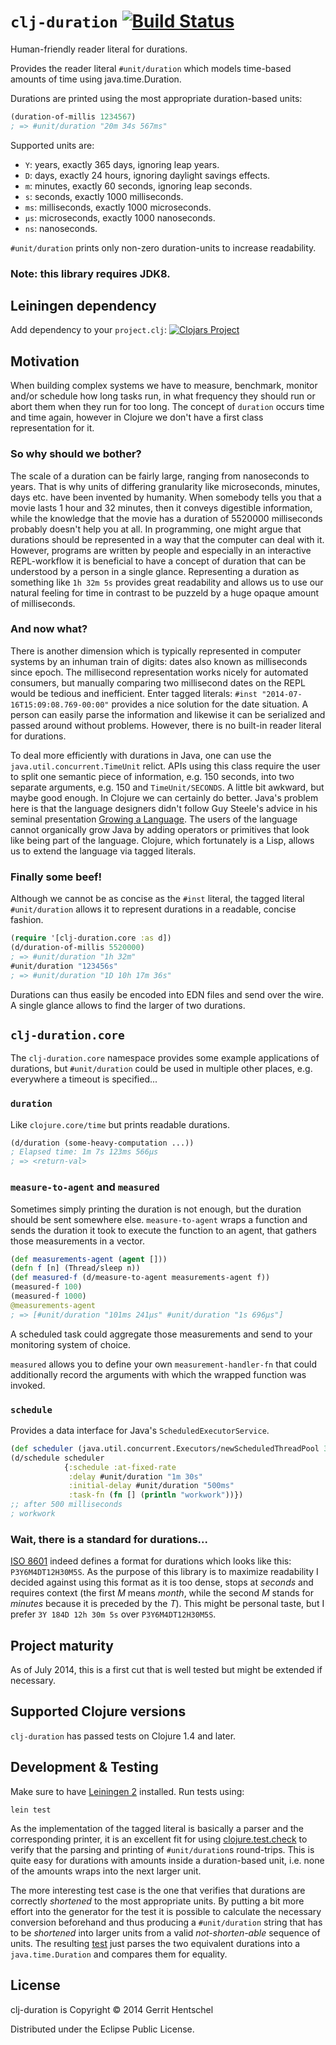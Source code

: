 # `clj-duration` [![Build Status](https://travis-ci.org/gerrit-hntschl/clj-duration.svg?branch=master)](https://travis-ci.org/gerrit-hntschl/clj-duration)

Human-friendly reader literal for durations.

Provides the reader literal `#unit/duration` which models time-based amounts
of time using java.time.Duration.

Durations are printed using the most appropriate duration-based units:
```clojure
(duration-of-millis 1234567)
; => #unit/duration "20m 34s 567ms"
```

Supported units are:

* `Y`: years, exactly 365 days, ignoring leap years.
* `D`: days, exactly 24 hours, ignoring daylight savings effects.
* `m`: minutes, exactly 60 seconds, ignoring leap seconds.
* `s`: seconds, exactly 1000 milliseconds.
* `ms`: milliseconds, exactly 1000 microseconds.
* `µs`: microseconds, exactly 1000 nanoseconds.
* `ns`: nanoseconds.

`#unit/duration` prints only non-zero duration-units to increase readability.

### Note: this library requires JDK8.

## Leiningen dependency

Add dependency to your `project.clj`:
[![Clojars Project](http://clojars.org/clj-duration/latest-version.svg)](http://clojars.org/clj-duration)

## Motivation

When building complex systems we have to measure, benchmark, monitor and/or schedule
how long tasks run, in what frequency they should run or abort them when
they run for too long. The concept of `duration` occurs time and time again,
however in Clojure we don't have a first class representation for it.

### So why should we bother?

The scale of a duration can be fairly large, ranging from nanoseconds to years.
That is why units of differing granularity like microseconds, minutes, days etc. have been invented
by humanity. When somebody tells you that a movie lasts 1 hour and 32 minutes, then it conveys digestible information,
while the knowledge that the movie has a duration of 5520000 milliseconds probably doesn't help you at all. In programming,
one might argue that durations should be represented in a way that the computer can deal with it. However,
programs are written by people and especially in an interactive REPL-workflow it is beneficial to have a concept
of duration that can be understood by a person in a single glance. Representing a duration as something like `1h 32m 5s`
provides great readability and allows us to use our natural feeling for time in contrast to be puzzeld by a
huge opaque amount of milliseconds.

### And now what?

There is another dimension which is typically represented in computer systems by an inhuman train of digits:
dates also known as milliseconds since epoch. The millisecond representation works nicely for automated consumers,
but manually comparing two millisecond dates on the REPL would be tedious and inefficient. Enter tagged literals:
`#inst "2014-07-16T15:09:08.769-00:00"` provides a nice solution for the date situation. A person can easily parse
the information and likewise it can be serialized and passed around without problems. However,
there is no built-in reader literal for durations.

To deal more efficiently with durations in Java, one can use the `java.util.concurrent.TimeUnit` relict. APIs using
this class require the user to split one semantic piece of information, e.g. 150 seconds, into two separate arguments,
e.g. 150 and `TimeUnit/SECONDS`. A little bit awkward, but maybe good enough. In Clojure we can certainly do better. Java's problem
here is that the language designers didn't follow Guy Steele's advice in his seminal
presentation [Growing a Language](https://www.youtube.com/watch?v=_ahvzDzKdB0). The users of the language
cannot organically grow Java by adding operators or primitives that look like being part of the language. Clojure,
which fortunately is a Lisp, allows us to extend the language via tagged literals.

### Finally some beef!

Although we cannot be as concise as the `#inst` literal, the tagged literal `#unit/duration` allows it to represent
durations in a readable, concise fashion.
```clojure
(require '[clj-duration.core :as d])
(d/duration-of-millis 5520000)
; => #unit/duration "1h 32m"
#unit/duration "123456s"
; => #unit/duration "1D 10h 17m 36s"
```
Durations can thus easily be encoded into EDN files and send over the wire. A single glance allows to find the
larger of two durations.

## `clj-duration.core`

The `clj-duration.core` namespace provides some example applications of durations,
but `#unit/duration` could be used in multiple other places, e.g. everywhere a timeout is specified...

### `duration`
Like `clojure.core/time` but prints readable durations.

```clojure
(d/duration (some-heavy-computation ...))
; Elapsed time: 1m 7s 123ms 566µs
; => <return-val>
```

### `measure-to-agent` and `measured`
Sometimes simply printing the duration is not enough, but the duration should be sent somewhere else.
`measure-to-agent` wraps a function and sends the duration it took to execute the function to an agent,
that gathers those measurements in a vector.

```clojure
(def measurements-agent (agent []))
(defn f [n] (Thread/sleep n))
(def measured-f (d/measure-to-agent measurements-agent f))
(measured-f 100)
(measured-f 1000)
@measurements-agent
; => [#unit/duration "101ms 241µs" #unit/duration "1s 696µs"]
```

A scheduled task could aggregate those measurements and send to your monitoring system of choice.

`measured` allows you to define your own `measurement-handler-fn` that could additionally record the arguments with
which the wrapped function was invoked.

### `schedule`

Provides a data interface for Java's `ScheduledExecutorService`.

```clojure
(def scheduler (java.util.concurrent.Executors/newScheduledThreadPool 3))
(d/schedule scheduler
            {:schedule :at-fixed-rate
             :delay #unit/duration "1m 30s"
             :initial-delay #unit/duration "500ms"
             :task-fn (fn [] (println "workwork"))})
;; after 500 milliseconds
; workwork
```

### Wait, there is a standard for durations...

[ISO 8601](http://en.wikipedia.org/wiki/ISO_8601#Durations) indeed defines a format for durations which looks like
this: `P3Y6M4DT12H30M5S`. As the purpose of this library is to maximize
readability I decided against using this format as it is too dense, stops at *seconds* and requires context
(the first *M* means *month*, while the second *M* stands for *minutes* because it is preceded by the *T*).
This might be personal taste, but I prefer `3Y 184D 12h 30m 5s` over `P3Y6M4DT12H30M5S`.


## Project maturity

As of July 2014, this is a first cut that is well tested but might be extended if necessary.

## Supported Clojure versions

`clj-duration` has passed tests on Clojure 1.4 and later.

## Development & Testing

Make sure to have [Leiningen 2](https://github.com/technomancy/leiningen) installed. Run tests using:
```
lein test
```

As the implementation of the tagged literal is basically a parser and the corresponding printer, it is an excellent
fit for using [clojure.test.check](https://github.com/clojure/test.check) to verify that the parsing and printing of `#unit/duration`s
round-trips. This is quite easy for durations with amounts inside a duration-based unit, i.e. none of the amounts wraps
into the next larger unit.

The more interesting test case is the one that verifies that durations are correctly *shortened* to the most appropriate
units. By putting a bit more effort into the generator for the test it is possible to calculate the necessary conversion
beforehand and thus producing a `#unit/duration` string that has to be *shortened* into larger units from a valid
*not-shorten-able* sequence of units. The resulting [test](https://github.com/gerrit-hntschl/clj-duration/blob/master/test/clj_duration/core_test.clj#L165)
just parses the two equivalent durations into a `java.time.Duration` and compares them for equality.


## License
clj-duration is Copyright © 2014 Gerrit Hentschel

Distributed under the Eclipse Public License.
